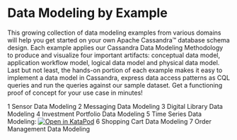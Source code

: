 # Data Modeling by Example

This growing collection of data modeling examples from various domains will help you get started on your own Apache Cassandra™ database schema design. Each example applies our Cassandra Data Modeling Methodology to produce and visualize four important artifacts: conceptual data model, application workflow model, logical data model and physical data model. Last but not least, the hands-on portion of each example makes it easy to implement a data model in Cassandra, express data access patterns as CQL queries and run the queries against our sample dataset. Get a functioning proof of concept for your use case in minutes!

1 Sensor Data Modeling
2 Messaging Data Modeling
3 Digital Library Data Modeling
4 Investment Portfolio Data Modeling
5 Time Series Data Modeling: [![Open in KataPod](https://gitpod.io/button/open-in-gitpod.svg)](https://katapod.datastaxtraining.com/#https://github.com/ArtemChebotko/time-series-data/)
6 Shopping Cart Data Modeling
7 Order Management Data Modeling

